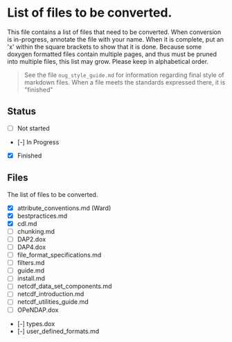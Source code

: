 # List of files to be converted.

This file contains a list of files that need to be converted.  When conversion is in-progress, annotate the file with your name.  When it is complete, put an 'x' within the square brackets to show that it is done.  Because some doxygen formatted files contain multiple pages, and thus must be pruned into multiple files, this list may grow.  Please keep in alphabetical order.

> See the file `nug_style_guide.md` for information regarding final style of markdown files.  When a file meets the standards expressed there, it is "finished"

## Status

* [ ] Not started
* [-] In Progress
* [x] Finished

## Files

The list of files to be converted.

* [x] attribute_conventions.md (Ward)
* [x] bestpractices.md
* [x] cdl.md
* [ ] chunking.md
* [ ] DAP2.dox
* [ ] DAP4.dox
* [ ] file_format_specifications.md
* [ ] filters.md
* [ ] guide.md
* [ ] install.md
* [ ] netcdf_data_set_components.md
* [ ] netcdf_introduction.md
* [ ] netcdf_utilities_guide.md
* [ ] OPeNDAP.dox
* [-] types.dox
* [-] user_defined_formats.md
